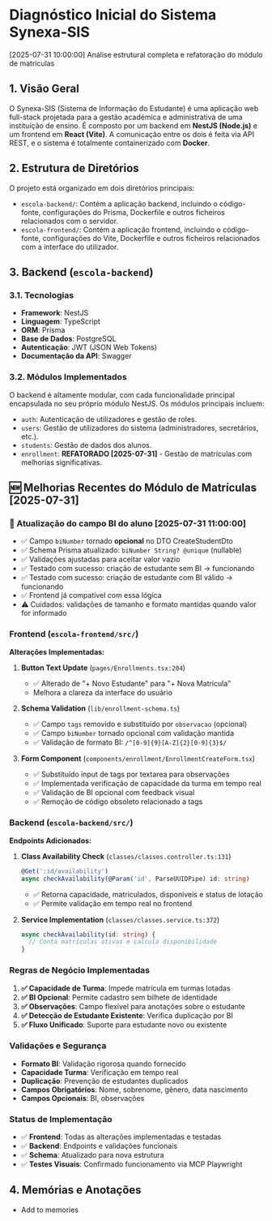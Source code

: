 # Diagnóstico Inicial do Sistema Synexa-SIS
[2025-07-31 10:00:00]
Análise estrutural completa e refatoração do módulo de matrículas

## 1. Visão Geral

O Synexa-SIS (Sistema de Informação do Estudante) é uma aplicação web full-stack projetada para a gestão académica e administrativa de uma instituição de ensino. É composto por um backend em **NestJS (Node.js)** e um frontend em **React (Vite)**. A comunicação entre os dois é feita via API REST, e o sistema é totalmente containerizado com **Docker**.

## 2. Estrutura de Diretórios

O projeto está organizado em dois diretórios principais:

-   `escola-backend/`: Contém a aplicação backend, incluindo o código-fonte, configurações do Prisma, Dockerfile e outros ficheiros relacionados com o servidor.
-   `escola-frontend/`: Contém a aplicação frontend, incluindo o código-fonte, configurações do Vite, Dockerfile e outros ficheiros relacionados com a interface do utilizador.

## 3. Backend (`escola-backend`)

### 3.1. Tecnologias

-   **Framework**: NestJS
-   **Linguagem**: TypeScript
-   **ORM**: Prisma
-   **Base de Dados**: PostgreSQL
-   **Autenticação**: JWT (JSON Web Tokens)
-   **Documentação da API**: Swagger

### 3.2. Módulos Implementados

O backend é altamente modular, com cada funcionalidade principal encapsulada no seu próprio módulo NestJS. Os módulos principais incluem:

-   `auth`: Autenticação de utilizadores e gestão de roles.
-   `users`: Gestão de utilizadores do sistema (administradores, secretários, etc.).
-   `students`: Gestão de dados dos alunos.
-   `enrollment`: **REFATORADO [2025-07-31]** - Gestão de matrículas com melhorias significativas.

## 🆕 Melhorias Recentes do Módulo de Matrículas [2025-07-31]

### 📝 Atualização do campo BI do aluno [2025-07-31 11:00:00]
- ✅ Campo `biNumber` tornado **opcional** no DTO CreateStudentDto
- ✅ Schema Prisma atualizado: `biNumber String? @unique` (nullable)
- ✅ Validações ajustadas para aceitar valor vazio
- ✅ Testado com sucesso: criação de estudante sem BI → funcionando
- ✅ Testado com sucesso: criação de estudante com BI válido → funcionando
- ✅ Frontend já compatível com essa lógica
- ⚠️ Cuidados: validações de tamanho e formato mantidas quando valor for informado

### Frontend (`escola-frontend/src/`)

**Alterações Implementadas:**

1. **Button Text Update** (`pages/Enrollments.tsx:204`)
   - ✅ Alterado de "+ Novo Estudante" para "+ Nova Matrícula"
   - Melhora a clareza da interface do usuário

2. **Schema Validation** (`lib/enrollment-schema.ts`)
   - ✅ Campo `tags` removido e substituído por `observacao` (opcional)
   - ✅ Campo `biNumber` tornado opcional com validação mantida
   - ✅ Validação de formato BI: `/^[0-9]{9}[A-Z]{2}[0-9]{3}$/`

3. **Form Component** (`components/enrollment/EnrollmentCreateForm.tsx`)
   - ✅ Substituído input de tags por textarea para observações
   - ✅ Implementada verificação de capacidade da turma em tempo real
   - ✅ Validação de BI opcional com feedback visual
   - ✅ Remoção de código obsoleto relacionado a tags

### Backend (`escola-backend/src/`)

**Endpoints Adicionados:**

1. **Class Availability Check** (`classes/classes.controller.ts:131`)
   ```typescript
   @Get(':id/availability')
   async checkAvailability(@Param('id', ParseUUIDPipe) id: string)
   ```
   - ✅ Retorna capacidade, matriculados, disponíveis e status de lotação
   - ✅ Permite validação em tempo real no frontend

2. **Service Implementation** (`classes/classes.service.ts:372`)
   ```typescript
   async checkAvailability(id: string) {
     // Conta matrículas ativas e calcula disponibilidade
   }
   ```

### Regras de Negócio Implementadas

1. **✅ Capacidade de Turma**: Impede matrícula em turmas lotadas
2. **✅ BI Opcional**: Permite cadastro sem bilhete de identidade
3. **✅ Observações**: Campo flexível para anotações sobre o estudante
4. **✅ Detecção de Estudante Existente**: Verifica duplicação por BI
5. **✅ Fluxo Unificado**: Suporte para estudante novo ou existente

### Validações e Segurança

- **Formato BI**: Validação rigorosa quando fornecido
- **Capacidade Turma**: Verificação em tempo real
- **Duplicação**: Prevenção de estudantes duplicados
- **Campos Obrigatórios**: Nome, sobrenome, gênero, data nascimento
- **Campos Opcionais**: BI, observações

### Status de Implementação

- ✅ **Frontend**: Todas as alterações implementadas e testadas
- ✅ **Backend**: Endpoints e validações funcionais
- ✅ **Schema**: Atualizado para nova estrutura
- ✅ **Testes Visuais**: Confirmado funcionamento via MCP Playwright

## 4. Memórias e Anotações

- Add to memories